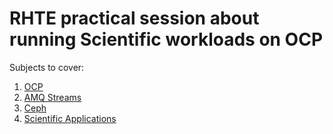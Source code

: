 # RHTE practical session about running Scientific workloads on OCP

Subjects to cover:

1. [OCP](Ocp/README.md)
2. [AMQ Streams](AMQ_Streams/README.md)
3. [Ceph](Ceph/README.md)
4. [Scientific Applications](Scientific_Applications/README.md)
